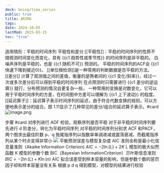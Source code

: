 ```yaml
---
deck: being/time_series
public: true
title: ARIMA
tags:
date: 2024-10-05
lastMod: 2025-03-15
toc: "true"
---
```



适用情形：平稳的时间序列
平稳性和差分
[[平稳性]]：平稳的时间序列的性质不随观测时间变化而变化，具有 {{c1 趋势性或季节性}} 的时间序列是非平稳的。
白噪声序列是平稳的，也是 {{c1 随机不可}} 预测的。
平稳的时间序列的ACF会 {{c1 快速下降到接近0}}。
[[单位根检测]]是一种常用的判断数据是否平稳的方法。
[[差分]] 计算了观测值之间的差值，衡量的是两者间的 {{c1 变化/斜率}}，经过一次或多次差分后可以得到平稳的时间序列
在点预测时只需要进行 {{c1 差分的逆运算}} 就行，分布预测的情况会更复杂一些。
一种常用的变换是对数变化，它可以用于平稳时间序列的方差，在时间图中方差可以理解为 {{c1 上下波动}} 的程度。
[[延迟算子]]：延迟算子表示时间序列的延迟，由于符合代数变换的规则，可以方便地表示差分的组合。图 1.11显示了几种常见的差分/组合的延迟算子表示。#card
![image.png](/assets/image_1742025679738_0.png)

步骤 #card
对序列进行 ADF 检验，观察序列是否平稳
对于非平稳的时间序列要先进行 d 阶差分，转化为平稳时间序列
对平稳的时间序列分别求 ACF 和PACF，两个图求出最佳阶数 p、q
拖尾指序列以指数率单调递减或震荡衰减，而截尾指序列从某个时点变得非常小
![](https://media.xiang578.com/arma-p-q.png)
平衡预测误差与模型复杂度
AIC 准则全称是最小化信息量准则（Akaike Information Criterion)
$A I C=-2 \ln (L)+2 K$
L 模型的极大似然函数
K 模型的参数个数
BIC（Bayesian InformationCriterion）贝叶斯信息准则
$B I C=-2 \ln (L)+K \ln (n)$
AIC 拟合误差受到样本容量的影响，但是参数个数的惩罚因子却和样本容量没有关系
根据 p d q 得到模型，对模型的结果进行校验
